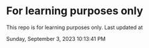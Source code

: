 # For learning purposes only
This repo is for learning purposes only.
Last updated at

Sunday, September 3, 2023 10:13:41 PM

